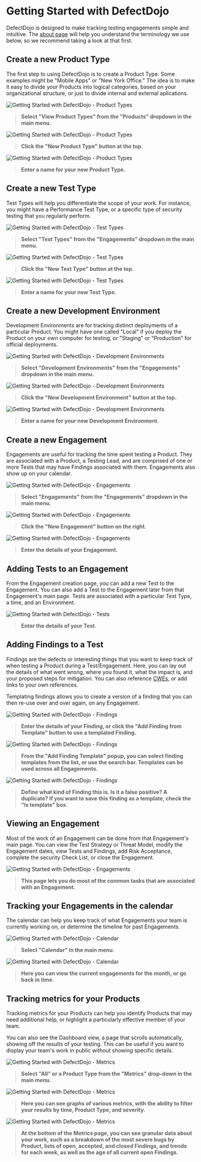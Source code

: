 # Getting Started with DefectDojo

DefectDojo is designed to make tracking testing engagements simple and
intuitive. The [about page](./about.md) will help you understand
the terminology we use below, so we recommend taking a look at that first.


## Create a new Product Type

The first step to using DefectDojo is to create a Product Type. Some examples
might be "Mobile Apps" or "New York Office." The idea is to make it easy to
divide your Products into logical categories, based on your organizational
structure, or just to divide internal and external aplications.

![Getting Started with DefectDojo - Product Types](./img/getting_started_1.png)

> __Select "View Product Types" from the "Products" dropdown in the main menu.__

![Getting Started with DefectDojo - Product Types](./img/getting_started_2.png)

> __Click the "New Product Type" button at the top.__

![Getting Started with DefectDojo - Product Types](./img/getting_started_3.png)

> __Enter a name for your new Product Type.__


## Create a new Test Type

Test Types will help you differentiate the scope of your work. For instance,
you might have a Performance Test Type, or a specific type of security testing
that you regularly perform.

![Getting Started with DefectDojo - Test Types](./img/getting_started_4.png)

> __Select "Test Types" from the "Engagements" dropdown in the main menu.__

![Getting Started with DefectDojo - Test Types](./img/getting_started_5.png)

> __Click the "New Test Type" button at the top.__

![Getting Started with DefectDojo - Test Types](./img/getting_started_6.png)

> __Enter a name for your new Test Type.__


## Create a new Development Environment

Development Environments are for tracking distinct deployments of a particular
Product. You might have one called "Local" if you deploy the Product on your
own computer for testing, or "Staging" or "Production" for official deployments.

![Getting Started with DefectDojo - Development Environments](./img/getting_started_7.png)

> __Select "Development Environments" from the "Engagements" dropdown in the main
menu.__

![Getting Started with DefectDojo - Development Environments](./img/getting_started_8.png)

> __Click the "New Development Environment" button at the top.__

![Getting Started with DefectDojo - Development Environments](./img/getting_started_9.png)

> __Enter a name for your new Development Environment.__


## Create a new Engagement

Engagements are useful for tracking the time spent testing a Product.
They are associated with a Product, a Testing Lead, and are comprised of one or
more Tests that may have Findings associated with them. Engagements also show
up on your calendar.

![Getting Started with DefectDojo - Engagements](./img/getting_started_10.png)

> __Select "Engagements" from the "Engagements" dropdown in the main menu.__

![Getting Started with DefectDojo - Engagements](./img/getting_started_11.png)

> __Click the "New Engagement" button on the right.__

![Getting Started with DefectDojo - Engagements](./img/getting_started_12.png)

> __Enter the details of your Engagement.__


## Adding Tests to an Engagement

From the Engagement creation page, you can add a new Test to the Engagement.
You can also add a Test to the Engagement later from that Engagement's main
page. Tests are associated with a particular Test Type, a time, and an
Environment.

![Getting Started with DefectDojo - Tests](./img/getting_started_13.png)

> __Enter the details of your Test.__


## Adding Findings to a Test

Findings are the defects or interesting things that you want to keep track of
when testing a Product during a Test/Engagement. Here, you can lay out the
details of what went wrong, where you found it, what the impact is, and your
proposed steps for mitigation. You can also reference
[CWEs](http://cwe.mitre.org/), or add links to your own references.

Templating findings allows you to create a version of a finding that you can
then re-use over and over again, on any Engagement.

![Getting Started with DefectDojo - Findings](./img/getting_started_14.png)

> __Enter the details of your Finding, or click the "Add Finding from Template"
button to use a templated Finding.__

![Getting Started with DefectDojo - Findings](./img/getting_started_15.png)

> __From the "Add Finding Template" popup, you can select finding templates from
the list, or use the search bar. Templates can be used across all Engagements.__

![Getting Started with DefectDojo - Findings](./img/getting_started_16.png)

> __Define what kind of Finding this is. Is it a false positive? A duplicate? If
you want to save this finding as a template, check the "Is template" box.__


## Viewing an Engagement

Most of the work of an Engagement can be done from that Engagement's main page.
You can view the Test Strategy or Threat Model, modify the Engagement dates,
view Tests and Findings, add Risk Acceptance, complete the security Check List,
or close the Engagement.

![Getting Started with DefectDojo - Engagements](./img/getting_started_17.png)

> __This page lets you do most of the common tasks that are associated with an
Engagement.__


## Tracking your Engagements in the calendar

The calendar can help you keep track of what Engagements your team is currently
working on, or determine the timeline for past Engagements.

![Getting Started with DefectDojo - Calendar](./img/getting_started_18.png)

> __Select "Calendar" in the main menu.__

![Getting Started with DefectDojo - Calendar](./img/getting_started_19.png)

> __Here you can view the current engagements for the month, or go back in time.__


## Tracking metrics for your Products

Tracking metrics for your Products can help you identify Products that may
need additional help, or highlight a particularly effective member of your
team.

You can also see the Dashboard view, a page that scrolls automatically, showing
off the results of your testing. This can be useful if you want to display your
team's work in public without showing specific details.


![Getting Started with DefectDojo - Metrics](./img/getting_started_20.png)

> __Select "All" or a Product Type from the "Metrics" drop-down in the main menu.__

![Getting Started with DefectDojo - Metrics](./img/getting_started_21.png)

> __Here you can see graphs of various metrics, with the ability to filter your
results by time, Product Type, and severity.__

![Getting Started with DefectDojo - Metrics](./img/getting_started_22.png)

> __At the bottom of the Metrics page, you can see granular data about your work,
such as a breakdown of the most severe bugs by Product, lists of open, accepted,
and closed Findings, and trends for each week, as well as the age of all current
open Findings.__
